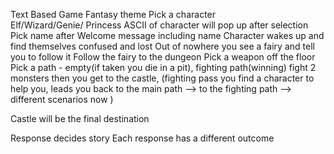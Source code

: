 Text Based Game 
Fantasy theme
Pick a character  
Elf/Wizard/Genie/ Princess
ASCII of character will pop up after selection
Pick name after
Welcome message including name
Character wakes up and find themselves confused and lost
Out of nowhere you see a fairy and tell you to follow it
Follow the fairy to the dungeon
Pick a weapon off the floor 
Pick a path - empty(if taken you die in a pit), fighting path(winning) fight 2 monsters then you get to the castle, (fighting pass you find a character to help you, leads you back to the main path —> to the fighting path —> different scenarios now ) 
 


Castle will be the final destination 


Response decides story 
Each response has a different outcome


